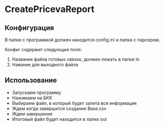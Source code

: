 # CreatePricevaReport

## Конфигурация

В папке с программой должен находится config.ini и папка с парсером.

Конфиг содержит следующие поля: 
1. Название файла готовых связок, должен лежать в папке in
2. Навание для выходного файла

## Использование 

   - Запускаем программу
   - Нажимаем на БКК
   - Выбираем файл, в который будет залита вся информация
   - Ждем когда завершится создание Base.csv
   - Ждем завершения
   - Итоговый файл будет находится в папке out
